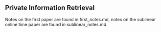 ## Private Information Retrieval

Notes on the first paper are found in first_notes.md, notes on the sublinear online time paper are found in sublinear_notes.md
